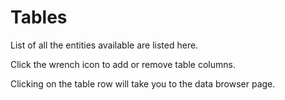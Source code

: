 # Tables

List of all the entities available are listed here. 

Click the wrench icon to add or remove table columns.

Clicking on the table row will take you to the data browser page.